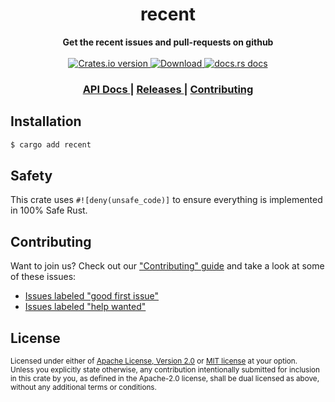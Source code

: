 <h1 align="center">recent</h1>
<div align="center">
  <strong>
    Get the recent issues and pull-requests on github
  </strong>
</div>

<br />

<div align="center">
  <!-- Crates version -->
  <a href="https://crates.io/crates/recent">
    <img src="https://img.shields.io/crates/v/recent.svg?style=flat-square"
    alt="Crates.io version" />
  </a>
  <!-- Downloads -->
  <a href="https://crates.io/crates/recent">
    <img src="https://img.shields.io/crates/d/recent.svg?style=flat-square"
      alt="Download" />
  </a>
  <!-- docs.rs docs -->
  <a href="https://docs.rs/recent">
    <img src="https://img.shields.io/badge/docs-latest-blue.svg?style=flat-square"
      alt="docs.rs docs" />
  </a>
</div>

<div align="center">
  <h3>
    <a href="https://docs.rs/recent">
      API Docs
    </a>
    <span> | </span>
    <a href="https://github.com/yoshuawuyts/recent/releases">
      Releases
    </a>
    <span> | </span>
    <a href="https://github.com/yoshuawuyts/recent/blob/master.github/CONTRIBUTING.md">
      Contributing
    </a>
  </h3>
</div>

## Installation
```sh
$ cargo add recent
```

## Safety
This crate uses ``#![deny(unsafe_code)]`` to ensure everything is implemented in
100% Safe Rust.

## Contributing
Want to join us? Check out our ["Contributing" guide][contributing] and take a
look at some of these issues:

- [Issues labeled "good first issue"][good-first-issue]
- [Issues labeled "help wanted"][help-wanted]

[contributing]: https://github.com/yoshuawuyts/recent/blob/master.github/CONTRIBUTING.md
[good-first-issue]: https://github.com/yoshuawuyts/recent/labels/good%20first%20issue
[help-wanted]: https://github.com/yoshuawuyts/recent/labels/help%20wanted

## License

<sup>
Licensed under either of <a href="LICENSE-APACHE">Apache License, Version
2.0</a> or <a href="LICENSE-MIT">MIT license</a> at your option.
</sup>

<br/>

<sub>
Unless you explicitly state otherwise, any contribution intentionally submitted
for inclusion in this crate by you, as defined in the Apache-2.0 license, shall
be dual licensed as above, without any additional terms or conditions.
</sub>
